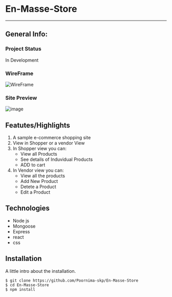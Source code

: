 # En-Masse-Store
***
## General Info:
### Project Status
In Development
### WireFrame
![WireFrame](https://user-images.githubusercontent.com/102619825/171082416-c521eef0-34fe-40c6-8942-67fc033a1611.png)
### Site Preview
![image](https://user-images.githubusercontent.com/102619825/171082612-e09eb9b1-df08-4601-8755-b011d86d3392.png)

## Featutes/Highlights
1. A sample e-commerce shopping site <br>
2. View in Shopper or a vendor View <br> 
3. In Shopper view you can:
	* View all Products
	* See details of Induvidual Products
	* ADD to cart 
4. In Vendor view you can:
	* View all the products
	* Add New Product
	* Detete a Product
	* Edit a Product
	
## Technologies 
* Node js
* Mongoose
* Express
* react
* css

## Installation
A little intro about the installation. 
```
$ git clone https://github.com/Poornima-skp/En-Masse-Store
$ cd En-Masse-Store
$ npm install
```

